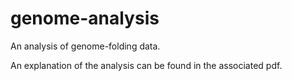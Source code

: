 # genome-analysis
An analysis of genome-folding data.

An explanation of the analysis can be found in the associated pdf.
